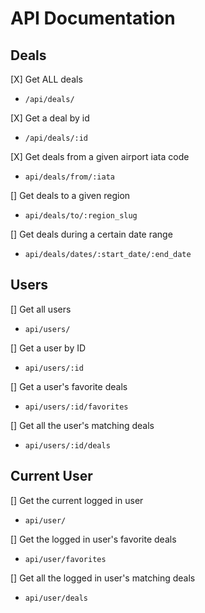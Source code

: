 # API Documentation

## Deals

[X] Get ALL deals
  + `/api/deals/`

[X] Get a deal by id
  + `/api/deals/:id`

[X] Get deals from a given airport iata code
  + `api/deals/from/:iata`

<!-- [] Get deals to a given airport iata code
  + `api/deals/to/:iata` -->

[] Get deals to a given region
  + `api/deals/to/:region_slug`

[] Get deals during a certain date range
  + `api/deals/dates/:start_date/:end_date`

## Users

[] Get all users
  + `api/users/`

[] Get a user by ID
  + `api/users/:id`

[] Get a user's favorite deals
  + `api/users/:id/favorites`

[] Get all the user's matching deals
  + `api/users/:id/deals`

## Current User

[] Get the current logged in user
  + `api/user/`

[] Get the logged in user's favorite deals
  + `api/user/favorites`

[] Get all the logged in user's matching deals
  + `api/user/deals`